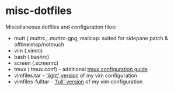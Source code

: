 misc-dotfiles
=============

Miscellaneous dotfiles and configuration files:

- mutt (.muttrc, .muttrc-gpg, mailcap: suited for sidepane patch & offlineimap/notmuch
- vim (.vimrc)
- bash (.bashrc)
- screen (.screenrc)
- tmux (.tmux.conf) - additional [tmux configuration guide](https://hobo.house/2016/07/16/tmux-for-gnu-screen-refugees-and-vim-users/)
- vimfiles.tar - ['light' version](https://hobo.house/2016/04/09/trick-out-your-vim-editor/) of my vim configuration
- vimfiles-fulltar - ['full' version](https://hobo.house/2016/04/09/trick-out-your-vim-editor/) of my vim configuration
